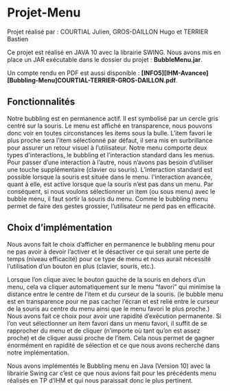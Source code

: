 # Projet-Menu

Projet réalisé par : COURTIAL Julien, GROS-DAILLON Hugo et TERRIER Bastien

Ce projet est réalisé en JAVA 10 avec la librairie SWING. Nous avons mis en place un JAR exécutable dans le dossier du projet : **BubbleMenu.jar**.

Un compte rendu en PDF est aussi disponible : **[INFO5][IHM-Avancee][Bubbling-Menu]COURTIAL-TERRIER-GROS-DAILLON.pdf**.

## Fonctionnalités


Notre bubbling est en permanence actif. Il est symbolisé par un cercle gris centré sur la souris. Le menu est affiché en transparence, nous pouvons donc voir en toutes circonstances les items sous la bulle. L’item favori le plus proche sera l’item sélectionné par défaut, il sera mis en surbrillance pour assurer un retour visuel à l’utilisateur. 
Notre menu comporte deux types d'interactions, le bubbling et l’interaction standard dans les menus. Pour passer d’une interaction à l’autre, nous n’avons pas besoin d’utiliser une touche supplémentaire (clavier ou souris). L’interaction standard est possible lorsque la souris est située dans le menu. l'interaction avancée, quant à elle, est active lorsque que la souris n’est pas dans un menu. Par conséquent, si nous voulons sélectionner un item (ou sous menu) avec le bubble menu, il faut sortir la souris du menu. Comme le bubbling menu permet de faire des gestes grossier, l’utilisateur ne perd pas en efficacité.

## Choix d’implémentation

Nous avons fait le choix d’afficher en permanence le bubbling menu pour ne pas avoir à devoir l’activer et le désactiver ce qui serait une perte de temps (niveau efficacité) pour ce type de menu et nous aurait nécessité l’utilisation d’un bouton en plus (clavier, souris, etc.).

Lorsque l’on clique avec le bouton gauche de la souris en dehors d’un menu, cela va cliquer automatiquement sur le menu “favori” qui minimise la distance entre le centre de l’item et du curseur de la souris. (le bubble menu est en transparence pour ne pas cacher l’écran et est relié entre le curseur de la souris au centre du menu ainsi que le menu favori le plus proche.) Nous avons fait ce choix pour avoir une rapidité d’exécution permanente. Si l’on veut sélectionner un item favori dans un menu favori, il suffit de se rapprocher du menu et de cliquer (n’importe où tant qu’on est assez proche) et de cliquer aussi proche de l’item. Cela nous permet de gagner énormément en rapidité de sélection et ce que nous avons recherché dans notre implémentation.

Nous avons implémentés le Bubbling menu en Java (Version 10) avec la librairie Swing car c’est ce que nous avions fait pour les précédents menu réalisés en TP d’IHM et qui nous paraissait donc le plus pertinent.


